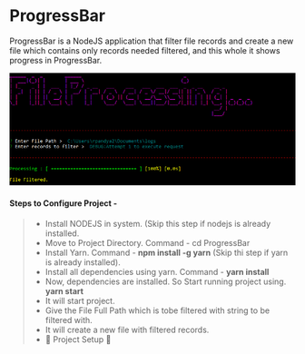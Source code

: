 # ProgressBar

ProgressBar is a NodeJS application that filter file records and create a new file which contains only records needed filtered, and this whole it shows progress in ProgressBar.

![Screenshot](Image1.png)

#### Steps to Configure Project - 
> + Install NODEJS in system. (Skip this step if nodejs is already installed.
> + Move to Project Directory. Command - cd ProgressBar
> + Install Yarn. Command - **npm install -g yarn** (Skip thi step if yarn is already installed).
> + Install all dependencies using yarn. Command - **yarn install**
> + Now, dependencies are installed. So Start running project using. **yarn start**
> + It will start project.
> + Give the File Full Path which is tobe filtered with string to be filtered with.
> + It will create a new file with filtered records.
> + :gem: Project Setup :gem:
